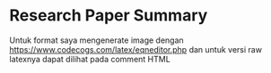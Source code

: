 # Research Paper Summary

Untuk format saya mengenerate image dengan https://www.codecogs.com/latex/eqneditor.php
dan untuk versi raw latexnya dapat dilihat pada comment HTML
